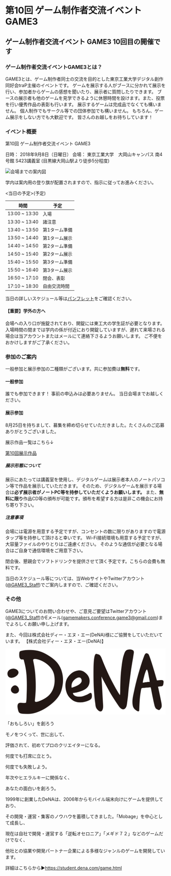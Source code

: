 # 第10回 ゲーム制作者交流イベント GAME3

## ゲーム制作者交流イベント GAME3 10回目の開催です

### ゲーム制作者交流イベントGAME3とは？

GAME3とは、ゲーム制作者同士の交流を目的とした東京工業大学デジタル創作同好会traP主催のイベントです。
ゲームを展示する人がブースに分かれて展示を行い、参加者からゲームの感想を聞いたり、展示者に質問したりできます。
ブースの展示者も他のゲームを見学できるように休憩時間を設けます。また、投票を行い優秀作品の表彰も行います。
展示するゲームは完成品でなくても構いません。
個人制作でもサークル等での団体参加でも構いません。
もちろん、ゲーム展示をしない方でも大歓迎です。
皆さんのお越しをお待ちしています！

### イベント概要

第10回 ゲーム制作者交流イベント GAME3

日時： 2018年9月8日（日曜日）
会場： 東京工業大学　大岡山キャンパス 南4号館 S423講義室
(目黒線大岡山駅より徒歩5分程度)

![会場までの案内図](/img/content/10th/6th_map.png)

学内は案内用の登り旗が配置されますので、指示に従ってお進みください。

<当日の予定>(予定)

| 時間          | 予定          |
| ------------- | ------------- |
| 13:00 ~ 13:30 | 入場          |
| 13:30 ~ 13:40 | 諸注意        |
| 13:40 ~ 13:50 | 第1ターム準備 |
| 13:50 ~ 14:40 | 第1ターム展示 |
| 14:40 ~ 14:50 | 第2ターム準備 |
| 14:50 ~ 15:40 | 第2ターム展示 |
| 15:40 ~ 15:50 | 第3ターム準備 |
| 15:50 ~ 16:40 | 第3ターム展示 |
| 16:50 ~ 17:10 | 閉会、表彰    |
| 17:10 ~ 18:30 | 自由交流時間  |

当日の詳しいスケジュール等は[パンフレット](/event/10th/pamphlet)をご確認ください。

#### 【重要】学外の方へ

会場への入り口が施錠されており、開錠には東工大の学生証が必要となります。入場時間の間までは学内の係が付近におり開錠していますが、遅れて来場される場合は当アカウントまたはメールにて連絡下さるようお願いします。
ご不便をおかけしますがご了承ください。

### 参加のご案内

一般参加と展示参加の二種類がございます。共に参加費は**無料**です。

#### 一般参加

誰でも参加できます！
事前の申込みは必要ありません。
当日会場までお越しください。

#### 展示参加

8月25日を持ちまして、募集を締め切らせていただきました。たくさんのご応募ありがとうございました。

展示作品一覧はこちら↓

[第10回展示作品](/event/10th/games)

##### 展示形態について

展示にあたっては講義室を使用し、デジタルゲームは展示者本人のノートパソコン等で作品を展示していただきます。
そのため、デジタルゲームを展示する場合は**必ず展示者がノートPC等を持参していただくようお願いします。**
また、**無料に限り**作品CD等の頒布が可能です。頒布を希望する方は是非この機会にお持ち寄り下さい。

##### 注意事項

会場には電源を用意する予定ですが、コンセントの数に限りがありますので電源タップ等を持参して頂けると幸いです。
Wi-Fi接続環境も用意する予定ですが、大容量ファイルのやりとりはご遠慮ください。
そのような通信が必要となる場合はご自身で通信環境をご用意下さい。

閉会後、懇親会でソフトドリンクを提供させて頂く予定です。こちらの会費も無料です。

当日のスケジュール等については、当WebサイトやTwitterアカウント([@GAME3_Staff](https://twitter.com/GAME3_Staff))でご案内しますので、ご確認ください。

### その他

GAME3についてのお問い合わせや、ご意見ご要望はTwitterアカウント([@GAME3_Staff](https://twitter.com/GAME3_Staff))かEメール(<gamemakers.conference.game3@gmail.com>)までよろしくお願い申し上げます。

また、今回は株式会社ディー・エヌ・エー(DeNA)様にご協賛をしていただいています。
【株式会社ディー・エヌ・エー(DeNA)】

![株式会社ディー・エヌ・エー様のロゴ](/public//img/content/10th/DeNA_logo_CMYK-1024x423.png)

「おもしろい」を創ろう

モノをつくって、世に出して、

評価されて、初めてプロのクリエイターになる。

何度でも打席に立とう。

何度でも失敗しよう。

年次やヒエラルキーに関係なく、

あなたの面白いを創ろう。

1999年に創業したDeNAは、2006年からモバイル端末向けにゲームを提供しており、

その開発・運営・集客のノウハウを蓄積してきました。「Mobage」を中心として成長し、

現在は自社で開発・運営する「逆転オセロニア」「メギド７２」などのゲームだけでなく、

他社との協業や開発パートナー企業による多様なジャンルのゲームを開発しています。

詳細はこちらから▶<https://student.dena.com/game.html>

